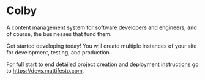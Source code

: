 # Colby

A content management system for software developers and engineers, and of
course, the businesses that fund them.

Get started developing today! You will create multiple instances of your site
for development, testing, and production.

For full start to end detailed project creation and deployment instructions go
to https://devs.mattifesto.com.
